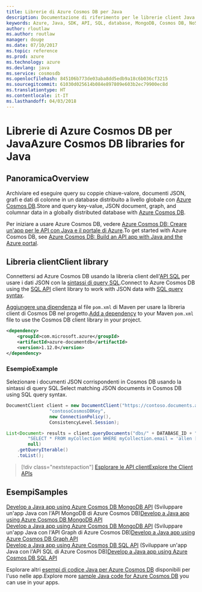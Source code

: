 ```yaml
---
title: Librerie di Azure Cosmos DB per Java
description: Documentazione di riferimento per le librerie client Java per Azure Cosmos DB
keywords: Azure, Java, SDK, API, SQL, database, MongoDB, Cosmos DB, NoSQL
author: rloutlaw
ms.author: routlaw
manager: douge
ms.date: 07/10/2017
ms.topic: reference
ms.prod: azure
ms.technology: azure
ms.devlang: java
ms.service: cosmosdb
ms.openlocfilehash: 845106b773de03aba8dd5edb9a18c6b036cf3215
ms.sourcegitcommit: 61030d025614b084e897809e603b2ec79900ec8d
ms.translationtype: HT
ms.contentlocale: it-IT
ms.lasthandoff: 04/03/2018
---
```

# <a name="azure-cosmos-db-libraries-for-java"></a><span data-ttu-id="273e8-104">Librerie di Azure Cosmos DB per Java</span><span class="sxs-lookup"><span data-stu-id="273e8-104">Azure Cosmos DB libraries for Java</span></span>

## <a name="overview"></a><span data-ttu-id="273e8-105">Panoramica</span><span class="sxs-lookup"><span data-stu-id="273e8-105">Overview</span></span>

<span data-ttu-id="273e8-106">Archiviare ed eseguire query su coppie chiave-valore, documenti JSON, grafi e dati di colonne in un database distribuito a livello globale con [Azure Cosmos DB](/azure/cosmos-db/introduction).</span><span class="sxs-lookup"><span data-stu-id="273e8-106">Store and query key-value, JSON document, graph, and columnar data in a globally distributed database with [Azure Cosmos DB](/azure/cosmos-db/introduction).</span></span>

<span data-ttu-id="273e8-107">Per iniziare a usare Azure Cosmos DB, vedere [Azure Cosmos DB: Creare un'app per le API con Java e il portale di Azure](/azure/cosmos-db/create-sql-api-java).</span><span class="sxs-lookup"><span data-stu-id="273e8-107">To get started with Azure Cosmos DB, see [Azure Cosmos DB: Build an API app with Java and the Azure portal](/azure/cosmos-db/create-sql-api-java).</span></span>

## <a name="client-library"></a><span data-ttu-id="273e8-108">Libreria client</span><span class="sxs-lookup"><span data-stu-id="273e8-108">Client library</span></span>

<span data-ttu-id="273e8-109">Connettersi ad Azure Cosmos DB usando la libreria client dell'[API SQL](/azure/cosmos-db/sql-api-introduction) per usare i dati JSON con la [sintassi di query SQL](/azure/cosmos-db/sql-api-sql-query).</span><span class="sxs-lookup"><span data-stu-id="273e8-109">Connect to Azure Cosmos DB using the [SQL API](/azure/cosmos-db/sql-api-introduction) client library to work with JSON data with [SQL query syntax](/azure/cosmos-db/sql-api-sql-query).</span></span>

<span data-ttu-id="273e8-110">[Aggiungere una dipendenza](https://maven.apache.org/guides/getting-started/index.html#How_do_I_use_external_dependencies) al file `pom.xml` di Maven per usare la libreria client di Cosmos DB nel progetto.</span><span class="sxs-lookup"><span data-stu-id="273e8-110">[Add a dependency](https://maven.apache.org/guides/getting-started/index.html#How_do_I_use_external_dependencies) to your Maven `pom.xml` file to use the Cosmos DB client library in your project.</span></span>

```XML
<dependency>
    <groupId>com.microsoft.azure</groupId>
    <artifactId>azure-documentdb</artifactId>
    <version>1.12.0</version>
</dependency>
```

### <a name="example"></a><span data-ttu-id="273e8-111">Esempio</span><span class="sxs-lookup"><span data-stu-id="273e8-111">Example</span></span>

<span data-ttu-id="273e8-112">Selezionare i documenti JSON corrispondenti in Cosmos DB usando la sintassi di query SQL.</span><span class="sxs-lookup"><span data-stu-id="273e8-112">Select matching JSON documents in Cosmos DB using SQL query syntax.</span></span>

```java
DocumentClient client = new DocumentClient("https://contoso.documents.azure.com:443",
                "contosoCosmosDBKey", 
                new ConnectionPolicy(),
                ConsistencyLevel.Session);

List<Document> results = client.queryDocuments("dbs/" + DATABASE_ID + "/colls/" + COLLECTION_ID,
        "SELECT * FROM myCollection WHERE myCollection.email = 'allen [at] contoso.com'",
        null)
    .getQueryIterable()
    .toList();

```

> [!div class="nextstepaction"]
> [<span data-ttu-id="273e8-113">Esplorare le API client</span><span class="sxs-lookup"><span data-stu-id="273e8-113">Explore the Client APIs</span></span>](/java/api/overview/azure/cosmosdb/clientlibrary)


## <a name="samples"></a><span data-ttu-id="273e8-114">Esempi</span><span class="sxs-lookup"><span data-stu-id="273e8-114">Samples</span></span>

<span data-ttu-id="273e8-115">[Develop a Java app using Azure Cosmos DB MongoDB API][2]  (Sviluppare un'app Java con l'API MongoDB di Azure Cosmos DB)</span><span class="sxs-lookup"><span data-stu-id="273e8-115">[Develop a Java app using Azure Cosmos DB MongoDB API][2] </span></span>  
<span data-ttu-id="273e8-116">[Develop a Java app using Azure Cosmos DB MongoDB API][3]  (Sviluppare un'app Java con l'API Graph di Azure Cosmos DB)</span><span class="sxs-lookup"><span data-stu-id="273e8-116">[Develop a Java app using Azure Cosmos DB Graph API][3] </span></span>  
<span data-ttu-id="273e8-117">[Develop a Java app using Azure Cosmos DB SQL API][4] (Sviluppare un'app Java con l'API SQL di Azure Cosmos DB)</span><span class="sxs-lookup"><span data-stu-id="273e8-117">[Develop a Java app using Azure Cosmos DB SQL API][4]</span></span>        

<span data-ttu-id="273e8-118">Esplorare altri [esempi di codice Java per Azure Cosmos DB](https://azure.microsoft.com/resources/samples/?platform=java&term=cosmos) disponibili per l'uso nelle app.</span><span class="sxs-lookup"><span data-stu-id="273e8-118">Explore more [sample Java code for Azure Cosmos DB](https://azure.microsoft.com/resources/samples/?platform=java&term=cosmos) you can use in your apps.</span></span>

[2]: https://github.com/Azure-Samples/azure-cosmos-db-mongodb-java-getting-started
[3]: https://github.com/Azure-Samples/azure-cosmos-db-graph-java-getting-started
[4]: https://github.com/Azure-Samples/azure-cosmos-db-documentdb-java-getting-started
